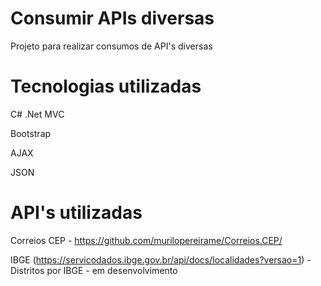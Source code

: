 # Consumir APIs diversas
Projeto para realizar consumos de API's diversas

# Tecnologias utilizadas
C# .Net MVC

Bootstrap

AJAX

JSON

# API's utilizadas
Correios CEP - https://github.com/murilopereirame/Correios.CEP/

IBGE (https://servicodados.ibge.gov.br/api/docs/localidades?versao=1) - Distritos por IBGE - em desenvolvimento
